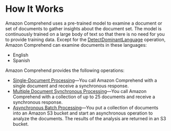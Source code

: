 # How It Works<a name="how-it-works"></a>

Amazon Comprehend uses a pre\-trained model to examine a document or set of documents to gather insights about the document set\. The model is continuously trained on a large body of text so that there is no need for you to provide training data\. Except for the [DetectDominantLanguage](API_DetectDominantLanguage.md) operation, Amazon Comprehend can examine documents in these languages:
+ English
+ Spanish

Amazon Comprehend provides the following operations:
+ [Single\-Document Processing](how-single.md)—You call Amazon Comprehend with a single document and receive a synchronous response\. 
+ [Multiple Document Synchronous Processing](how-batch.md)—You call Amazon Comprehend with a collection of up to 25 documents and receive a synchronous response\.
+ [Asynchronous Batch Processing](how-async.md)—You put a collection of documents into an Amazon S3 bucket and start an asynchronous operation to analyze the documents\. The results of the analysis are returned in an S3 bucket\.
